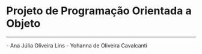 <b><h1>Projeto de Programação Orientada a Objeto</h1></b>
<hr>
- Ana Júlia Oliveira Lins 
- Yohanna de Oliveira Cavalcanti 

